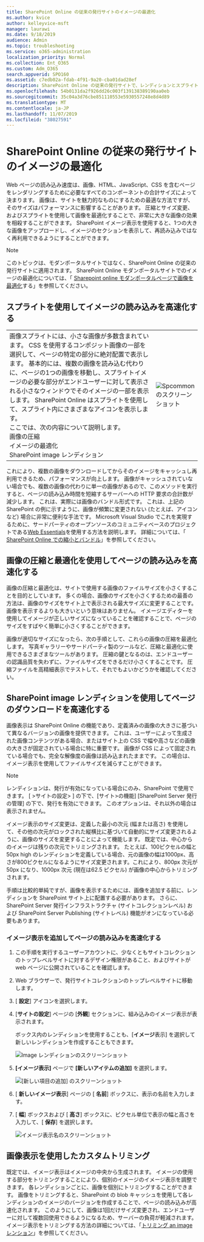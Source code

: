 ```yaml
---
title: SharePoint Online の従来の発行サイトのイメージの最適化
ms.author: kvice
author: kelleyvice-msft
manager: laurawi
ms.date: 9/18/2019
audience: Admin
ms.topic: troubleshooting
ms.service: o365-administration
localization_priority: Normal
ms.collection: Ent_O365
ms.custom: Adm_O365
search.appverid: SPO160
ms.assetid: c7edb02a-fdab-4f91-9a20-cba01dad28ef
description: SharePoint Online の従来の発行サイトで、レンディションとスプライトを使用してイメージのパフォーマンスを向上させる方法について説明します。
ms.openlocfilehash: 54b0131da2f926dd26c003f139138389190aa0eb
ms.sourcegitcommit: 35c04a3d76cbe851110553e5930557248e8d4d89
ms.translationtype: MT
ms.contentlocale: ja-JP
ms.lasthandoff: 11/07/2019
ms.locfileid: "38027591"
---
```

# <a name="image-optimization-for-sharepoint-online-classic-publishing-sites"></a>SharePoint Online の従来の発行サイトのイメージの最適化

Web ページの読み込み速度は、画像、HTML、JavaScript、CSS を含むページをレンダリングするために必要なすべてのコンポーネントの合計サイズによって決まります。 画像は、サイトを魅力的なものにするための最適な方法ですが、そのサイズはパフォーマンスに影響することがあります。 圧縮とサイズ変更、およびスプライトを使用して画像を最適化することで、非常に大きな画像の効果を相殺することができます。 SharePoint イメージ表示を使用すると、1つの大きな画像をアップロードし、イメージのセクションを表示して、再読み込みではなく再利用できるようにすることができます。

>[!NOTE]
>このトピックは、モダンポータルサイトではなく、SharePoint Online の従来の発行サイトに適用されます。 SharePoint Online モダンポータルサイトでのイメージの最適化については、「 [Sharepoint online モダンポータルページで画像を最適化](modern-image-optimization.md)する」を参照してください。
  
## <a name="using-sprites-to-speed-up-image-loading"></a>スプライトを使用してイメージの読み込みを高速化する

|||
|:-----|:-----|
| 画像スプライトには、小さな画像が多数含まれています。 CSS を使用するコンポジット画像の一部を選択して、ページの特定の部分に絶対配置で表示します。 基本的には、複数の画像を読み込む代わりに、ページの1つの画像を移動し、スプライトイメージの必要な部分がエンドユーザーに対して表示される小さなウィンドウでそのイメージの一部を表示します。 SharePoint Online はスプライトを使用して、スプライト内にさまざまなアイコンを表示します。  <br/>  ここでは、次の内容について説明します。  <br/>  画像の圧縮  <br/>  イメージの最適化  <br/>  SharePoint image レンディション  <br/> |![Spcommon のスクリーンショット](media/cc5cdee1-8e54-4537-9a8a-8854f4ee849f.png)|
   
これにより、複数の画像をダウンロードしてからそのイメージをキャッシュし再利用できるため、パフォーマンスが向上します。 画像がキャッシュされていない場合でも、複数の画像の代わりに単一の画像があるので、このメソッドを実行すると、ページの読み込み時間を短縮するサーバーへの HTTP 要求の合計数が減少します。 これは、実際には画像のバンドル形式です。 これは、上記の SharePoint の例に示すように、画像が頻繁に変更されない (たとえば、アイコンなど) 場合に非常に便利な手法です。 Microsoft Visual Studio でこれを実現するために、サードパーティのオープンソースのコミュニティベースのプロジェクトである[Web Essentials](https://vswebessentials.com/)を使用する方法を説明します。 詳細については、「 [SharePoint Online での縮小とバンドル](https://go.microsoft.com/fwlink/?LinkId=708698)」を参照してください。
  
## <a name="using-image-compression-and-optimization-to-speed-up-page-loading"></a>画像の圧縮と最適化を使用してページの読み込みを高速化する

画像の圧縮と最適化は、サイトで使用する画像のファイルサイズを小さくすることを目的としています。 多くの場合、画像のサイズを小さくするための最善の方法は、画像のサイズをサイト上で表示される最大サイズに変更することです。 画像を表示するよりも大きいという意味はありません。 イメージエディターを使用してイメージが正しいサイズになっていることを確認することで、ページのサイズをすばやく簡単に小さくすることができます。
  
画像が適切なサイズになったら、次の手順として、これらの画像の圧縮を最適化します。 写真ギャラリーやサードパーティ製のツールなど、圧縮と最適化に使用できるさまざまなツールがあります。 圧縮の鍵となるのは、エンドユーザーの認識品質を失わずに、ファイルサイズをできるだけ小さくすることです。 圧縮ファイルを高精細表示でテストして、それでもよいかどうかを確認してください。
  
## <a name="speed-up-page-downloads-by-using-sharepoint-image-renditions"></a>SharePoint image レンディションを使用してページのダウンロードを高速化する

画像表示は SharePoint Online の機能であり、定義済みの画像の大きさに基づいて異なるバージョンの画像を提供できます。 これは、ユーザーによって生成された画像コンテンツがある場合、またはサイト上の CSS で幅や高さなどの画像の大きさが固定されている場合に特に重要です。 画像が CSS によって固定されている場合でも、完全な解像度の画像は読み込まれたままです。 この場合は、イメージ表示を使用してファイルサイズを減らすことができます。
  
> [!NOTE]
> レンディションは、発行が有効になっている場合にのみ、SharePoint で使用できます。 [ \>サイトの設定\> ] の下で、[サイト\>の機能] [SharePoint Server 発行の管理] の下で、発行を有効にできます。 このオプションは、それ以外の場合は表示されません。
  
イメージ表示のサイズ変更は、定義した最小の次元 (幅または高さ) を使用して、その他の次元がロックされた縦横比に基づいて自動的にサイズ変更されるように、画像のサイズを変更することによって機能します。 既定では、中心からのイメージは残りの次元でトリミングされます。 たとえば、100ピクセルの幅と 50px high のレンディションを定義している場合、元の画像の幅は1000px、高さが800ピクセルになるようにサイズ変更されます。これにより、800px 次元が50px になり、1000px 次元 (現在は62.5 ピクセル) が画像の中心からトリミングされます。
  
手順は比較的単純ですが、画像を表示するためには、画像を追加する前に、レンディションを SharePoint サイト上に配置する必要があります。 さらに、SharePoint Server 発行インフラストラクチャ (サイトコレクションレベル) および SharePoint Server Publishing (サイトレベル) 機能がオンになっている必要もあります。
  
### <a name="add-an-image-rendition-to-speed-up-page-loading"></a>イメージ表示を追加してページの読み込みを高速化する
  
1. この手順を実行するユーザーアカウントに、少なくともサイトコレクションのトップレベルサイトに対するデザイン権限があること、およびサイトが web ページに公開されていることを確認します。

2. Web ブラウザーで、発行サイトコレクションのトップレベルサイトに移動します。

3. [ **設定**] アイコンを選択します。

4. [**サイトの設定**] ページの [**外観**] セクションに、組み込みのイメージ表示が表示されます。

    ボックス内のレンディションを使用することも、[**イメージ**表示] を選択して新しいレンディションを作成することもできます。

    ![Image レンディションのスクリーンショット](media/eaae0d53-657d-47ef-b687-65c5167eae4d.PNG)
  
5. **[イメージ表示]** ページで **[新しいアイテムの追加]** を選択します。

    ![[新しい項目の追加] のスクリーンショット](media/8cede22e-52bf-4d9d-99cb-162f2f6ce92b.PNG)
  
6. [ **新しいイメージ表示**] ページの [ **名前**] ボックスに、表示の名前を入力します。

7. [ **幅**] ボックスおよび [ **高さ**] ボックスに、ピクセル単位で表示の幅と高さを入力して、[ **保存**] を選択します。

    ![イメージ表示名のスクリーンショット](media/5a6119ed-c163-40df-a4db-ec629d15607d.PNG)
  
## <a name="custom-cropping-with-image-renditions"></a>画像表示を使用したカスタムトリミング

既定では、イメージ表示はイメージの中央から生成されます。 イメージの使用する部分をトリミングすることにより、個別のイメージのイメージ表示を調整できます。 各レンディションごとに、画像を個別にトリミングすることができます。 画像をトリミングすると、SharePoint の blob キャッシュを使用して各レンディションのイメージのバージョンを作成することで、ページの読み込みが高速化されます。 このようにして、画像は1回だけサイズ変更され、エンドユーザーに対して複数回使用できるようになるため、サーバーの負荷が軽減されます。 イメージ表示をトリミングする方法の詳細については、「[トリミング an image レンション](https://go.microsoft.com/fwlink/p/?LinkId=525626)」を参照してください。
  

